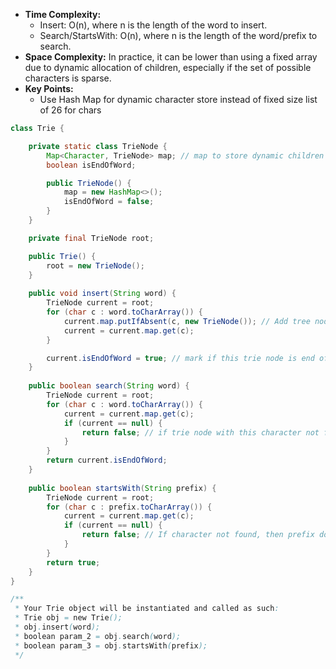 - **Time Complexity:**
    - Insert: O(n), where n is the length of the word to insert.
    - Search/StartsWith: O(n), where n is the length of the word/prefix to search.
- **Space Complexity:** In practice, it can be lower than using a fixed array due to dynamic allocation of children, especially if the set of possible characters is sparse.
- **Key Points:**
    - Use Hash Map for dynamic character store instead of fixed size list of 26 for chars

```java
class Trie {

    private static class TrieNode {
        Map<Character, TrieNode> map; // map to store dynamic children nodes for character
        boolean isEndOfWord;

        public TrieNode() {
            map = new HashMap<>();
            isEndOfWord = false;
        }
    }

    private final TrieNode root;

    public Trie() {
        root = new TrieNode();
    }
    
    public void insert(String word) {
        TrieNode current = root;
        for (char c : word.toCharArray()) {
            current.map.putIfAbsent(c, new TrieNode()); // Add tree node for this character
            current = current.map.get(c);
        }

        current.isEndOfWord = true; // mark if this trie node is end of word
    }
    
    public boolean search(String word) {
        TrieNode current = root;
        for (char c : word.toCharArray()) {
            current = current.map.get(c);
            if (current == null) {
                return false; // if trie node with this character not found, return false
            }
        }
        return current.isEndOfWord;
    }
    
    public boolean startsWith(String prefix) {
        TrieNode current = root;
        for (char c : prefix.toCharArray()) {
            current = current.map.get(c);
            if (current == null) {
                return false; // If character not found, then prefix doesn't match
            }
        }
        return true;
    }
}

/**
 * Your Trie object will be instantiated and called as such:
 * Trie obj = new Trie();
 * obj.insert(word);
 * boolean param_2 = obj.search(word);
 * boolean param_3 = obj.startsWith(prefix);
 */
 ```